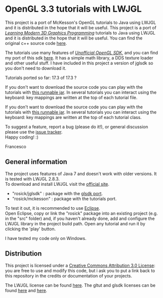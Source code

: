 OpenGL 3.3 tutorials with LWJGL
===============================

This project is a port of McKesson's OpenGL tutorials to Java using LWJGL and it is distributed in the hope that it will be useful.
This project is a port of *[Learning Modern 3D Graphics Programming](http://www.arcsynthesis.org/gltut/index.html)* tutorials to Java using LWJGL and it is distributed in the hope that it will be useful. You can find the original c++ source code [here](https://bitbucket.org/alfonse/gltut/wiki/Home).  

The tutorials use many features of *[Unofficial OpenGL SDK](https://bitbucket.org/alfonse/unofficial-opengl-sdk/wiki/Home)*, and you can find my port of this sdk [here](https://github.com/integeruser/jglsdk). It has a simple math library, a DDS texture loader and other useful stuff. I have included in this project a version of jglsdk
so you don't need to download it.

Tutorials ported so far: 17.3 of 17.3 ?


If you don't want to download the source code you can play with the tutorials with [this runnable jar](https://github.com/downloads/rosickteam/OpenGL/tutorial-chooser.zip). In several tutorials you can interact using the keyboard: key mappings are written at the top of each tutorial file.

If you don't want to download the source code you can play with the tutorials with [this runnable jar](https://github.com/downloads/rosickteam/OpenGL/tutorial-chooser.zip). In several tutorials you can interact using the keyboard: key mappings are written at the top of each tutorial class.


To suggest a feature, report a bug (please do it!), or general discussion please use the [issue tracker](https://github.com/rosickteam/OpenGL/issues).  
Happy coding! :)

Francesco



General information
-------------------
The project uses features of Java 7 and doesn't work with older versions. It is tested with LWJGL 2.8.3.  
To download and install LWJGL visit the [official site](http://www.lwjgl.org/). 

- "rosick/jglsdk" 	: package with the [glsdk port](https://github.com/integeruser/jglsdk).
- "rosick/mckesson" : package with the tutorials port.

To test it out, it is recommended to use [Eclipse](http://www.eclipse.org/).  
Open Eclipse, copy or link the "rosick" package into an existing project (e.g. in the "src" folder) and, if you haven't already done, 
add and configure the LWJGL library in the project build path. Open any tutorial and run it by clicking the 'play' button.

I have tested my code only on Windows.



Distribution
------------
This project is licensed under a [Creative Commons Attribution 3.0 License](http://creativecommons.org/licenses/by/3.0/): you are free to use and modify this code, 
but i ask you to put a link back to this repository in the credits or documentation of your projects.

  
The LWJGL license can be found [here](http://lwjgl.org/license.php).
The gltut and glsdk licenses can be found [here](https://bitbucket.org/alfonse/gltut/raw/3ee6f3dd04a7/License.txt) and 
[here](https://bitbucket.org/alfonse/unofficial-opengl-sdk/raw/1893b6e851b9/License.txt).